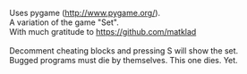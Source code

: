 Uses pygame (http://www.pygame.org/).<br/>
A variation of the game "Set".<br/>
With much gratitude to https://github.com/matklad<br/><br/>
Decomment cheating blocks and pressing S will show the set.<br/>
Bugged programs must die by themselves. This one dies. Yet.<br/>
